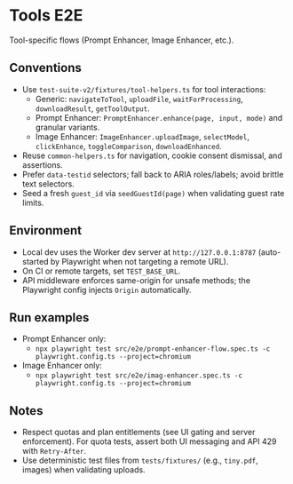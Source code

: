 # Tools E2E

Tool-specific flows (Prompt Enhancer, Image Enhancer, etc.).

## Conventions

- Use `test-suite-v2/fixtures/tool-helpers.ts` for tool interactions:
  - Generic: `navigateToTool`, `uploadFile`, `waitForProcessing`, `downloadResult`, `getToolOutput`.
  - Prompt Enhancer: `PromptEnhancer.enhance(page, input, mode)` and granular variants.
  - Image Enhancer: `ImageEnhancer.uploadImage`, `selectModel`, `clickEnhance`, `toggleComparison`, `downloadEnhanced`.
- Reuse `common-helpers.ts` for navigation, cookie consent dismissal, and assertions.
- Prefer `data-testid` selectors; fall back to ARIA roles/labels; avoid brittle text selectors.
- Seed a fresh `guest_id` via `seedGuestId(page)` when validating guest rate limits.

## Environment

- Local dev uses the Worker dev server at `http://127.0.0.1:8787` (auto-started by Playwright when not targeting a remote URL).
- On CI or remote targets, set `TEST_BASE_URL`.
- API middleware enforces same-origin for unsafe methods; the Playwright config injects `Origin` automatically.

## Run examples

- Prompt Enhancer only:
  - `npx playwright test src/e2e/prompt-enhancer-flow.spec.ts -c playwright.config.ts --project=chromium`
- Image Enhancer only:
  - `npx playwright test src/e2e/imag-enhancer.spec.ts -c playwright.config.ts --project=chromium`

## Notes

- Respect quotas and plan entitlements (see UI gating and server enforcement). For quota tests, assert both UI messaging and API 429 with `Retry-After`.
- Use deterministic test files from `tests/fixtures/` (e.g., `tiny.pdf`, images) when validating uploads.
